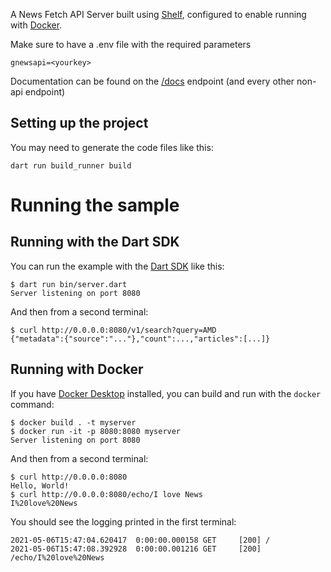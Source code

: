 A News Fetch API Server built using [Shelf](https://pub.dev/packages/shelf),
configured to enable running with [Docker](https://www.docker.com/).

Make sure to have a .env file with the required parameters

```
gnewsapi=<yourkey>
```

Documentation can be found on the [/docs]() endpoint (and every other non-api endpoint)

## Setting up the project

You may need to generate the code files
like this:
```
dart run build_runner build
```


# Running the sample

## Running with the Dart SDK

You can run the example with the [Dart SDK](https://dart.dev/get-dart)
like this:

```
$ dart run bin/server.dart
Server listening on port 8080
```

And then from a second terminal:
```
$ curl http://0.0.0.0:8080/v1/search?query=AMD
{"metadata":{"source":"..."},"count":...,"articles":[...]}
```

## Running with Docker

If you have [Docker Desktop](https://www.docker.com/get-started) installed, you
can build and run with the `docker` command:

```
$ docker build . -t myserver
$ docker run -it -p 8080:8080 myserver
Server listening on port 8080
```

And then from a second terminal:
```
$ curl http://0.0.0.0:8080
Hello, World!
$ curl http://0.0.0.0:8080/echo/I love News
I%20love%20News
```

You should see the logging printed in the first terminal:
```
2021-05-06T15:47:04.620417  0:00:00.000158 GET     [200] /
2021-05-06T15:47:08.392928  0:00:00.001216 GET     [200] /echo/I%20love%20News
```
